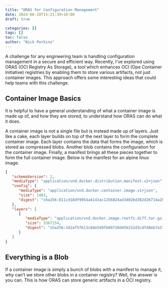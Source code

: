 ```yaml
---
title: "ORAS for Configuration Management"
date: 2024-06-28T15:21:39+10:00
draft: true

categories: []
tags: []
toc: false
author: "Nick Perkins"
---
```

A challenge for any engineering team is handling configuration management in a secure and efficient way. Recently, I've explored using ORAS (OCI Registry As Storage), a tool which enhances OCI (Ope Container Initiative) registries by enabling them to store various artifacts, not just container images. This approach offers some interesting ideas that could help teams with this challenge.

## Container Image Basics

It is helpful to have a general understanding of what a container image is made up of, and how they are stored, to understand how ORAS can do what it does.

A container image is not a single file but is instead made up of layers. Just like a cake, each layer builds on top of the next layer to form the complete container image. Each layer contains the data that forms the image, which is stored as compressed blobs. Another blob contains the configuration for the container image. Finally, a manifest brings all these pieces together to form the full container image. Below is the manifest for an alpine linux image.

```json
{
   "schemaVersion": 2,
   "mediaType": "application/vnd.docker.distribution.manifest.v2+json",
   "config": {
      "mediaType": "application/vnd.docker.container.image.v1+json",
      "size": 1483,
      "digest": "sha256:011cd18df9954a4143ac1256824ad34026d382d26714a2b222d0a8f06286224f"
   },
   "layers": [
      {
         "mediaType": "application/vnd.docker.image.rootfs.diff.tar.gzip",
         "size": 3367154,
         "digest": "sha256:3d2af5f613c84e549fb09710d45b152d3cdf48eb7a37dc3e9c01e2b3975f4f76"
      }
   ]
}
  ```

## Everything is a Blob

If a container image is simply a bunch of blobs with a manifest to manage it, why can’t we store other blobs in a container registry? Well, the answer is you can. This is how ORAS can store generic artifacts in a OCI registry.